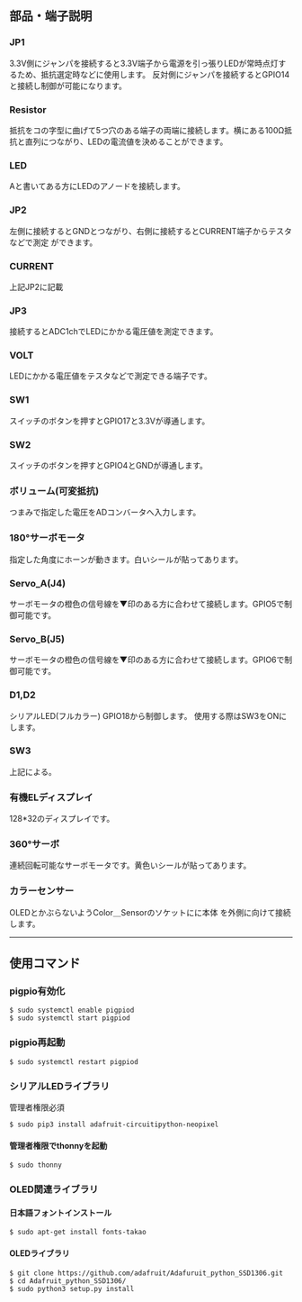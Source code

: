 ## 部品・端子説明
### JP1
3.3V側にジャンパを接続すると3.3V端子から電源を引っ張りLEDが常時点灯するため、抵抗選定時などに使用します。
反対側にジャンパを接続するとGPIO14と接続し制御が可能になります。  
### Resistor
抵抗をコの字型に曲げて5つ穴のある端子の両端に接続します。横にある100Ω抵抗と直列につながり、LEDの電流値を決めることができます。  
### LED
Aと書いてある方にLEDのアノードを接続します。  
### JP2
左側に接続するとGNDとつながり、右側に接続するとCURRENT端子からテスタなどで測定
ができます。  
### CURRENT
上記JP2に記載
### JP3
接続するとADC1chでLEDにかかる電圧値を測定できます。　　
### VOLT
LEDにかかる電圧値をテスタなどで測定できる端子です。

### SW1
スイッチのボタンを押すとGPIO17と3.3Vが導通します。  
### SW2
スイッチのボタンを押すとGPIO4とGNDが導通します。 

### ボリューム(可変抵抗)
つまみで指定した電圧をADコンバータへ入力します。 
### 180°サーボモータ
指定した角度にホーンが動きます。白いシールが貼ってあります。  
### Servo_A(J4)
サーボモータの橙色の信号線を▼印のある方に合わせて接続します。GPIO5で制御可能です。  
### Servo_B(J5)
サーボモータの橙色の信号線を▼印のある方に合わせて接続します。GPIO6で制御可能です。  


### D1,D2
シリアルLED(フルカラー) GPIO18から制御します。 使用する際はSW3をONにします。
### SW3
上記による。   


### 有機ELディスプレイ
128*32のディスプレイです。  
### 360°サーボ
連続回転可能なサーボモータです。黄色いシールが貼ってあります。  

### カラーセンサー
OLEDとかぶらないようColor＿Sensorのソケットにに本体
を外側に向けて接続します。

---
## 使用コマンド
### pigpio有効化

```
$ sudo systemctl enable pigpiod
$ sudo systemctl start pigpiod
```

### pigpio再起動

```
$ sudo systemctl restart pigpiod
```

### シリアルLEDライブラリ
管理者権限必須

```
$ sudo pip3 install adafruit-circuitipython-neopixel
```

#### 管理者権限でthonnyを起動

```
$ sudo thonny
```

### OLED関連ライブラリ
#### 日本語フォントインストール

```
$ sudo apt-get install fonts-takao
```

#### OLEDライブラリ

```
$ git clone https://github.com/adafruit/Adafuruit_python_SSD1306.git
$ cd Adafruit_python_SSD1306/
$ sudo python3 setup.py install
```

